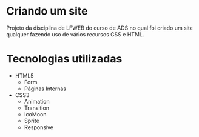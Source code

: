 # Criando um site
Projeto da disciplina de LFWEB do curso de ADS no qual foi criado um site qualquer fazendo uso de vários recursos CSS e HTML. 

# Tecnologias utilizadas
- HTML5
  - Form
  - Páginas Internas
- CSS3
  - Animation
  - Transition
  - IcoMoon
  - Sprite
  - Responsive
